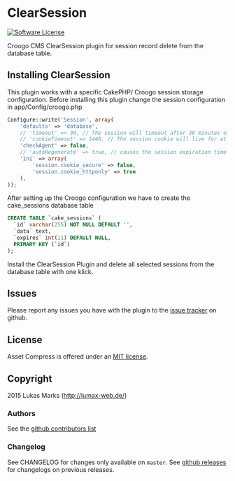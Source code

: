 # ClearSession

[![Software License](https://img.shields.io/badge/license-MIT-brightgreen.svg?style=flat-square)](LICENSE.txt)

Croogo CMS ClearSession plugin for session record delete from the database table.

## Installing ClearSession

This plugin works with a specific CakePHP/ Croogo session storage configuration.
Before installing this plugin change the session configuration in app/Config/croogo.php


``` php
Configure::write('Session', array(
	'defaults' => 'database',
	// 'timeout' => 30, // The session will timeout after 30 minutes of inactivity
	// 'cookieTimeout' => 1440, // The session cookie will live for at most 24 hours, this does not effect session timeouts
	'checkAgent' => false,
	// 'autoRegenerate' => true, // causes the session expiration time to reset on each page load
	'ini' => array(
		'session.cookie_secure' => false,
		'session.cookie_httponly' => true
	),
));
```
After setting up the Croogo configuration we have to create the cake_sessions database table

``` sql
CREATE TABLE `cake_sessions` (
  `id` varchar(255) NOT NULL DEFAULT '',
  `data` text,
  `expires` int(11) DEFAULT NULL,
  PRIMARY KEY (`id`)
);
```

Install the ClearSession Plugin and delete all selected sessions from the database table with one klick.

## Issues

Please report any issues you have with the plugin to the [issue tracker](http://github.com/LuMAXW3B/Croogo_ClearSession/issues) on github.

## License

Asset Compress is offered under an [MIT license](http://www.opensource.org/licenses/mit-license.php).

## Copyright

2015 Lukas Marks (http://lumax-web.de/)

### Authors

See the [github contributors list](http://github.com/LuMAXW3B/Croogo_ClearSession/graphs/contributors)

### Changelog

See CHANGELOG for changes only available on `master`. See
[github releases](http://github.com/LuMAXW3B/Croogo_ClearSession/releases) for changelogs on previous releases.
